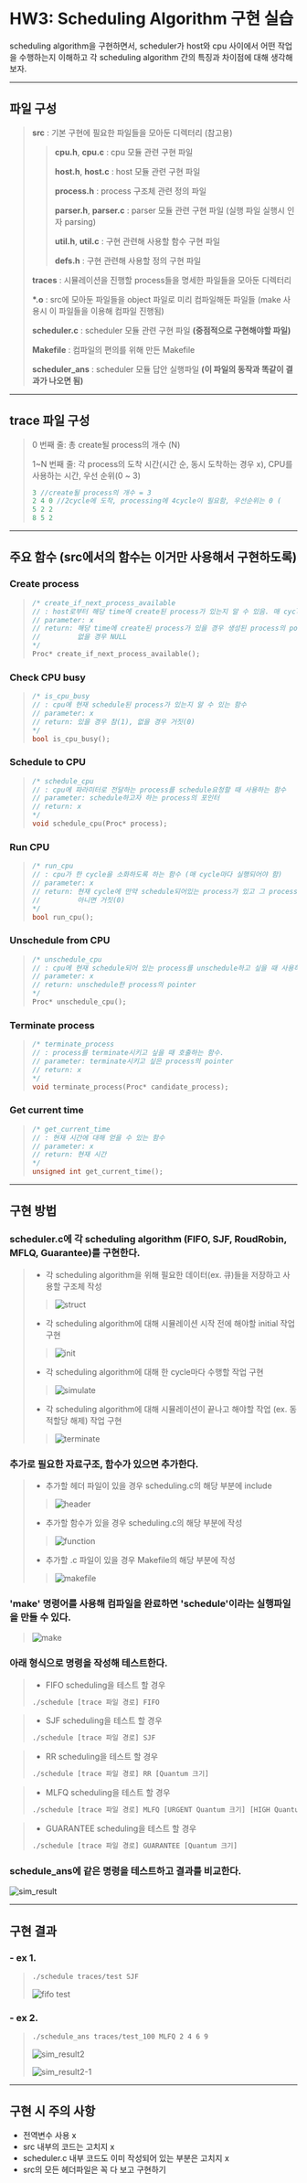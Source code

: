 # HW3: Scheduling Algorithm 구현 실습

scheduling algorithm을 구현하면서, scheduler가 host와 cpu 사이에서 어떤 작업을 수행하는지 이해하고 각 scheduling algorithm 간의 특징과 차이점에 대해 생각해보자.


------------

## 파일 구성
> __src__ : 기본 구현에 필요한 파일들을 모아둔 디렉터리 (참고용)
> 
>> __cpu.h__, __cpu.c__ : cpu 모듈 관련 구현 파일
>> 
>> __host.h__, __host.c__ : host 모듈 관련 구현 파일
>> 
>> __process.h__ : process 구조체 관련 정의 파일
>> 
>> __parser.h__, __parser.c__ : parser 모듈 관련 구현 파일 (실행 파일 실행시 인자 parsing)
>> 
>> __util.h__, __util.c__ : 구현 관련해 사용할 함수 구현 파일
>> 
>> __defs.h__ : 구현 관련해 사용할 정의 구현 파일
>> 
> __traces__ : 시뮬레이션을 진행할 process들을 명세한 파일들을 모아둔 디렉터리
>
> __*.o__ : src에 모아둔 파일들을 object 파일로 미리 컴파일해둔 파일들 (make 사용시 이 파일들을 이용해 컴파일 진행됨)
>
> __scheduler.c__ : scheduler 모듈 관련 구현 파일 __(중점적으로 구현해야할 파일)__ 
> 
> __Makefile__ : 컴파일의 편의를 위해 만든 Makefile
> 
> __scheduler_ans__ : scheduler 모듈 답안 실행파일 __(이 파일의 동작과 똑같이 결과가 나오면 됨)__


------------

## trace 파일 구성

> 0 번째 줄: 총 create될 process의 개수 (N)
> 
> 1~N 번째 줄: 각 process의 도착 시간(시간 순, 동시 도착하는 경우 x), CPU를 사용하는 시간, 우선 순위(0 ~ 3)
> ~~~C
> 3 //create될 process의 개수 = 3
> 2 4 0 //2cycle에 도착, processing에 4cycle이 필요함, 우선순위는 0 (
> 5 2 2
> 8 5 2 
> ~~~

------------

## 주요 함수 (src에서의 함수는 이거만 사용해서 구현하도록)
### Create process
> ~~~C
> /* create_if_next_process_available
> // : host로부터 해당 time에 create된 process가 있는지 알 수 있음. 매 cycle이 시작될 때마다 호출됨
> // parameter: x
> // return: 해당 time에 create된 process가 있을 경우 생성된 process의 pointer
> //         없을 경우 NULL
> */
> Proc* create_if_next_process_available();
> ~~~

### Check CPU busy
> ~~~C
> /* is_cpu_busy
> // : cpu에 현재 schedule된 process가 있는지 알 수 있는 함수
> // parameter: x
> // return: 있을 경우 참(1), 없을 경우 거짓(0)
> */
> bool is_cpu_busy();
> ~~~

### Schedule to CPU
> ~~~C
> /* schedule_cpu
> // : cpu에 파라미터로 전달하는 process를 schedule요청할 때 사용하는 함수
> // parameter: schedule하고자 하는 process의 포인터
> // return: x
> */
> void schedule_cpu(Proc* process);
> ~~~

### Run CPU
> ~~~C
> /* run_cpu
> // : cpu가 한 cycle을 소화하도록 하는 함수 (매 cycle마다 실행되어야 함)
> // parameter: x
> // return: 현재 cycle에 만약 schedule되어있는 process가 있고 그 process가 사용해야할 cycle을 모두 사용한 경우 참(1)
> //         아니면 거짓(0)
> */
> bool run_cpu();
> ~~~

### Unschedule from CPU
> ~~~C
> /* unschedule_cpu
> // : cpu에 현재 schedule되어 있는 process를 unschedule하고 싶을 때 사용하는 함수
> // parameter: x
> // return: unschedule한 process의 pointer      
> */
> Proc* unschedule_cpu();
> ~~~

### Terminate process  
> ~~~C
> /* terminate_process
> // : process를 terminate시키고 싶을 때 호출하는 함수.
> // parameter: terminate시키고 싶은 process의 pointer
> // return: x
> */
> void terminate_process(Proc* candidate_process);
> ~~~

### Get current time
> ~~~C
> /* get_current_time
> // : 현재 시간에 대해 얻을 수 있는 함수
> // parameter: x
> // return: 현재 시간
> */
> unsigned int get_current_time();
> ~~~
 
 
------------
 
## 구현 방법
### scheduler.c에 각 scheduling algorithm (FIFO, SJF, RoudRobin, MFLQ, Guarantee)를 구현한다.
> - 각 scheduling algorithm을 위해 필요한 데이터(ex. 큐)들을 저장하고 사용할 구조체 작성
>> ![struct](https://user-images.githubusercontent.com/44739822/125669568-935db2c1-7ac1-4f60-b2e1-68b1febd59ae.PNG)
> - 각 scheduling algorithm에 대해 시뮬레이션 시작 전에 해야할 initial 작업 구현
>> ![init](https://user-images.githubusercontent.com/44739822/125669561-8b7555ed-4c9a-49f9-9658-900e369fe137.PNG)  
> - 각 scheduling algorithm에 대해 한 cycle마다 수행할 작업 구현
>> ![simulate](https://user-images.githubusercontent.com/44739822/125669567-6ddd0301-8686-4e40-bd17-beddb0157cbc.PNG)
> - 각 scheduling algorithm에 대해 시뮬레이션이 끝나고 해야할 작업 (ex. 동적할당 해제) 작업 구현
>> ![terminate](https://user-images.githubusercontent.com/44739822/125669569-452e351a-6aed-427a-8bbb-31bb8e385785.PNG)

### 추가로 필요한 자료구조, 함수가 있으면 추가한다.
> - 추가할 헤더 파일이 있을 경우 scheduling.c의 해당 부분에 include
>> ![header](https://user-images.githubusercontent.com/44739822/125669552-1719cc92-44c9-4ddd-9370-1808eed81403.png)
> - 추가할 함수가 있을 경우 scheduling.c의 해당 부분에 작성
>> ![function](https://user-images.githubusercontent.com/44739822/125669572-164a05ad-374e-4add-b8b6-f955652f4831.png)
> - 추가할 .c 파일이 있을 경우 Makefile의 해당 부분에 작성
>> ![makefile](https://user-images.githubusercontent.com/44739822/125670175-5d8b11c5-c6a9-4659-9fd8-7593053b1136.png)

### 'make' 명령어를 사용해 컴파일을 완료하면 'schedule'이라는 실행파일을 만들 수 있다.
> ![make](https://user-images.githubusercontent.com/44739822/125670950-a14e998f-13b5-41fc-84c8-e843c81c7b5f.PNG)

### 아래 형식으로 명령을 작성해 테스트한다.
> - FIFO scheduling을 테스트 할 경우
> ~~~Bash
> ./schedule [trace 파일 경로] FIFO
> ~~~

> - SJF scheduling을 테스트 할 경우
> ~~~Bash
> ./schedule [trace 파일 경로] SJF
> ~~~

> - RR scheduling을 테스트 할 경우
> ~~~Bash
> ./schedule [trace 파일 경로] RR [Quantum 크기]
> ~~~

> - MLFQ scheduling을 테스트 할 경우
> ~~~Bash
> ./schedule [trace 파일 경로] MLFQ [URGENT Quantum 크기] [HIGH Quantum 크기] [MID Quantum 크기] [LOW Quantum 크기]
> ~~~

> - GUARANTEE scheduling을 테스트 할 경우
> ~~~Bash
> ./schedule [trace 파일 경로] GUARANTEE [Quantum 크기]
> ~~~  

### schedule_ans에 같은 명령을 테스트하고 결과를 비교한다.
![sim_result](https://user-images.githubusercontent.com/44739822/125686898-e8655f33-31db-4576-8477-168d784c8895.png)

------------

## 구현 결과
### - ex 1.
> ~~~Bash
> ./schedule traces/test SJF
> ~~~
> ![fifo test](https://user-images.githubusercontent.com/44739822/125686728-c25a9cc0-6a72-4c95-8ada-1da9c780319d.PNG)

### - ex 2.
> ~~~Bash
> ./schedule_ans traces/test_100 MLFQ 2 4 6 9
> ~~~
>
> ![sim_result2](https://user-images.githubusercontent.com/44739822/125686253-4025bcf2-f4e4-4edf-9dfc-a00ffb1cb4ba.PNG)
> 
> ![sim_result2-1](https://user-images.githubusercontent.com/44739822/125686247-07ba2643-d9f7-49e2-a545-ff98d7e4816a.PNG)

------------

## 구현 시 주의 사항
- 전역변수 사용 x
- src 내부의 코드는 고치지 x
- scheduler.c 내부 코드도 이미 작성되어 있는 부분은 고치지 x
- src의 모든 헤더파일은 꼭 다 보고 구현하기
